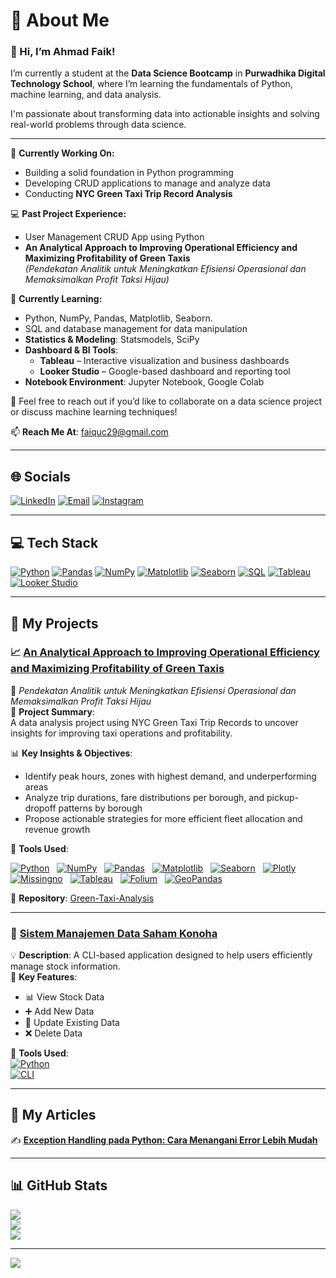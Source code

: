 # 💫 About Me
### 👋 Hi, I’m Ahmad Faik!
I’m currently a student at the **Data Science Bootcamp** in **Purwadhika Digital Technology School**, where I’m learning the fundamentals of Python, machine learning, and data analysis.

I'm passionate about transforming data into actionable insights and solving real-world problems through data science.

---

🔭 **Currently Working On:**
- Building a solid foundation in Python programming  
- Developing CRUD applications to manage and analyze data  
- Conducting **NYC Green Taxi Trip Record Analysis**

💻 **Past Project Experience:**
- User Management CRUD App using Python  
- **An Analytical Approach to Improving Operational Efficiency and Maximizing Profitability of Green Taxis**  
  *(Pendekatan Analitik untuk Meningkatkan Efisiensi Operasional dan Memaksimalkan Profit Taksi Hijau)*

🌱 **Currently Learning:**
- Python, NumPy, Pandas, Matplotlib, Seaborn.  
- SQL and database management for data manipulation
- **Statistics & Modeling**: Statsmodels, SciPy  
- **Dashboard & BI Tools**:  
  - **Tableau** – Interactive visualization and business dashboards  
  - **Looker Studio** – Google-based dashboard and reporting tool  
- **Notebook Environment**: Jupyter Notebook, Google Colab
  
💬 Feel free to reach out if you’d like to collaborate on a data science project or discuss machine learning techniques!

📫 **Reach Me At**: faiquc29@gmail.com

---

## 🌐 **Socials**
[![LinkedIn](https://img.shields.io/badge/LinkedIn-%230077B5.svg?logo=linkedin&logoColor=white)](https://linkedin.com/in/ahmadfaik) 
[![Email](https://img.shields.io/badge/Email-D14836?logo=gmail&logoColor=white)](mailto:faiquc29@gmail.com) 
[![Instagram](https://img.shields.io/badge/Instagram-%23E4405F.svg?logo=Instagram&logoColor=white)](https://instagram.com/ahmadfaik_s)

---

## 💻 **Tech Stack**
<p align="left">
  <a href="https://www.python.org/"><img src="https://img.shields.io/badge/Python-%2300A8E8.svg?logo=python&logoColor=white" alt="Python" /></a>
  <a href="https://pandas.pydata.org/"><img src="https://img.shields.io/badge/Pandas-%23150458.svg?logo=pandas&logoColor=white" alt="Pandas" /></a>
  <a href="https://numpy.org/"><img src="https://img.shields.io/badge/NumPy-%230A8AC7.svg?logo=numpy&logoColor=white" alt="NumPy" /></a>
  <a href="https://matplotlib.org/"><img src="https://img.shields.io/badge/Matplotlib-%23F7931E.svg?logo=matplotlib&logoColor=white" alt="Matplotlib" /></a>
  <a href="https://seaborn.pydata.org/"><img src="https://img.shields.io/badge/Seaborn-%2310A0D0.svg?logo=seaborn&logoColor=white" alt="Seaborn" /></a>
  <a href="https://www.microsoft.com/en-us/sql-server"><img src="https://img.shields.io/badge/SQL-%23000D73.svg?logo=sql&logoColor=white" alt="SQL" /></a>
  <a href="https://www.tableau.com/"><img src="https://img.shields.io/badge/Tableau-%23E97627.svg?logo=tableau&logoColor=white" alt="Tableau" /></a>
  <a href="https://lookerstudio.google.com/"><img src="https://img.shields.io/badge/Looker%20Studio-%230073e6.svg?logo=googleanalytics&logoColor=white" alt="Looker Studio" /></a>
</p>

---

## 🚀 **My Projects**

### 📈 [An Analytical Approach to Improving Operational Efficiency and Maximizing Profitability of Green Taxis](https://github.com/ahmadFaik/Green-Taxi-Analysis)  
📂 *Pendekatan Analitik untuk Meningkatkan Efisiensi Operasional dan Memaksimalkan Profit Taksi Hijau*  
📍 **Project Summary**:  
A data analysis project using NYC Green Taxi Trip Records to uncover insights for improving taxi operations and profitability.

📊 **Key Insights & Objectives**:
- Identify peak hours, zones with highest demand, and underperforming areas  
- Analyze trip durations, fare distributions per borough, and pickup-dropoff patterns by borough 
- Propose actionable strategies for more efficient fleet allocation and revenue growth

🧰 **Tools Used**:  
<p align="left">
  <a href="https://www.python.org/"><img src="https://img.shields.io/badge/Python-%2300A8E8.svg?logo=python&logoColor=white" alt="Python" /></a> &nbsp;
  <a href="https://numpy.org/"><img src="https://img.shields.io/badge/NumPy-%230A8AC7.svg?logo=numpy&logoColor=white" alt="NumPy" /></a> &nbsp;
  <a href="https://pandas.pydata.org/"><img src="https://img.shields.io/badge/Pandas-%23150458.svg?logo=pandas&logoColor=white" alt="Pandas" /></a> &nbsp;
  <a href="https://matplotlib.org/"><img src="https://img.shields.io/badge/Matplotlib-%23F7931E.svg?logo=matplotlib&logoColor=white" alt="Matplotlib" /></a> &nbsp;
  <a href="https://seaborn.pydata.org/"><img src="https://img.shields.io/badge/Seaborn-%2310A0D0.svg?logo=seaborn&logoColor=white" alt="Seaborn" /></a> &nbsp;
  <a href="https://plotly.com/"><img src="https://img.shields.io/badge/Plotly-%233F4F75.svg?logo=plotly&logoColor=white" alt="Plotly" /></a> &nbsp;
  <a href="https://github.com/ResidentMario/missingno"><img src="https://img.shields.io/badge/Missingno-%23666666.svg?logo=data&logoColor=white" alt="Missingno" /></a> &nbsp;
  <a href="https://www.tableau.com/"><img src="https://img.shields.io/badge/Tableau-%23E97627.svg?logo=tableau&logoColor=white" alt="Tableau" /></a> &nbsp;
  <a href="https://python-visualization.github.io/folium/"><img src="https://img.shields.io/badge/Folium-%23006666.svg?logo=leaflet&logoColor=white" alt="Folium" /></a> &nbsp;
  <a href="https://geopandas.org/"><img src="https://img.shields.io/badge/GeoPandas-%23222F5B.svg?logo=geopandas&logoColor=white" alt="GeoPandas" /></a>
</p>

🔗 **Repository**: [Green-Taxi-Analysis](https://github.com/ahmadFaik/Green-Taxi-Analysis)

---

### 🧾 [Sistem Manajemen Data Saham Konoha](https://github.com/ahmadFaik/STOCK-CLI)  
💡 **Description**: A CLI-based application designed to help users efficiently manage stock information.  
🎯 **Key Features**:  
- 📊 View Stock Data  
- ➕ Add New Data  
- 🔄 Update Existing Data  
- ❌ Delete Data  

🧰 **Tools Used**:  
[![Python](https://img.shields.io/badge/Python-%2300A8E8.svg?logo=python&logoColor=white)](https://www.python.org/)  
[![CLI](https://img.shields.io/badge/CLI-%2310A0D0.svg?logo=command-line&logoColor=white)](https://en.wikipedia.org/wiki/Command-line_interface)

---

## 📝 **My Articles**
✍️ [**Exception Handling pada Python: Cara Menangani Error Lebih Mudah**](https://medium.com/@faiquc29/️exception-handling-pada-python-cara-menangani-error-lebih-mudah-9ccc5872e9d0)

---

## 📊 **GitHub Stats**
![](https://github-readme-stats.vercel.app/api?username=ahmadFaik&theme=transparent&hide_border=false&include_all_commits=true&count_private=false)  
![](https://nirzak-streak-stats.vercel.app/?user=ahmadFaik&theme=transparent&hide_border=false)  
![](https://github-readme-stats.vercel.app/api/top-langs/?username=ahmadFaik&theme=transparent&hide_border=false&include_all_commits=true&count_private=false&layout=compact)

---

[![](https://visitcount.itsvg.in/api?id=ahmadFaik&icon=0&color=0)](https://visitcount.itsvg.in)

<!-- Proudly created with GPRM ( https://gprm.itsvg.in ) -->
